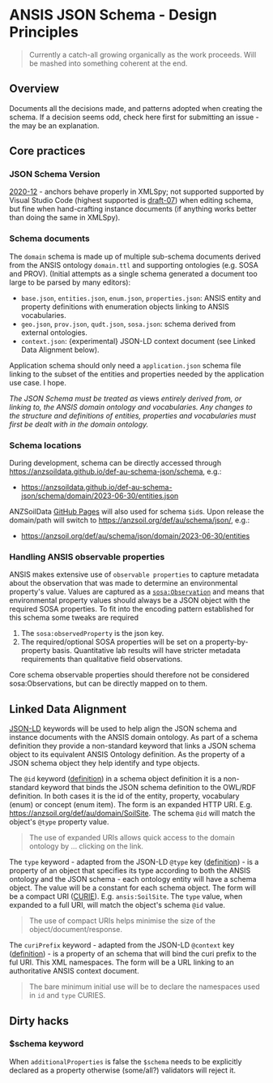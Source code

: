 # ANSIS JSON Schema - Design Principles

> Currently a catch-all growing organically as the work proceeds. Will be mashed into something
> coherent at the end.

## Overview

Documents all the decisions made, and patterns adopted when creating the schema. If a decision seems
odd, check here first for submitting an issue - the may be an explanation.

## Core practices

### JSON Schema Version
[2020-12] - anchors behave properly in XMLSpy; not supported supported by Visual Studio Code
(highest supported is [draft-07]) when editing schema, but fine when hand-crafting instance
documents (if anything works better than doing the same in XMLSpy).

### Schema documents
The `domain` schema is made up of multiple sub-schema documents derived from the ANSIS ontology
`domain.ttl` and supporting ontologies (e.g. SOSA and PROV). (Initial attempts as a single schema
generated a document too large to be parsed by many editors):
- `base.json`, `entities.json`, `enum.json`, `properties.json`: ANSIS entity and property
definitions with enumeration objects linking to ANSIS vocabularies.
- `geo.json`, `prov.json`, `qudt.json`, `sosa.json`: schema derived from external ontologies.
- `context.json`: {experimental} JSON-LD context document (see Linked Data Alignment below).

Application schema should only need a `application.json` schema file linking to the subset of the
entities and properties needed by the application use case. I hope.

*The JSON Schema must be treated as* views *entirely derived from, or linking to, the ANSIS domain*
*ontology and vocabularies. Any changes to the structure and definitions of entities, properties*
*and vocabularies must first be dealt with in the domain ontology.*

###  Schema locations
During development, schema can be directly accessed through https://anzsoildata.github.io/def-au-schema-json/schema,
e.g.:
- https://anzsoildata.github.io/def-au-schema-json/schema/domain/2023-06-30/entities.json

ANZSoilData [GitHub Pages](https://pages.github.com/) will also used for schema `$id`s. Upon release
the domain/path will switch to https://anzsoil.org/def/au/schema/json/, e.g.:
- https://anzsoil.org/def/au/schema/json/domain/2023-06-30/entities

### Handling ANSIS observable properties
ANSIS makes extensive use of `observable properties` to capture metadata about the observation that
was made to determine an environmental property's value. Values are captured as a
[`sosa:Observation`](https://www.w3.org/TR/vocab-ssn/#SOSAObservation) and means that environmental
property values should always be a JSON object with the required SOSA properties. To fit into the
encoding pattern established for this schema some tweaks are required
1. The `sosa:observedProperty` is the json key.
1. The required/optional SOSA properties will be set on a property-by-property basis. Quantitative
lab results will have stricter metadata requirements than qualitative field observations.

Core schema observable properties should therefore not be considered sosa:Observations, but can be
directly mapped on to them.

## Linked Data Alignment
[JSON-LD] keywords will be used to help align the JSON schema and instance documents with the ANSIS
domain ontology. As part of a schema definition they provide a non-standard keyword that links a
JSON schema object to its equivalent ANSIS Ontology definition. As the property of a JSON schema
object they help identify and type objects.

The `@id` keyword ([definition](https://www.w3.org/TR/json-ld/#node-identifiers)) in a schema object
definition it is a non-standard keyword that binds the JSON schema definition to the OWL/RDF
definition. In both cases it is the id of the entity, property, vocabulary (enum) or concept (enum
item). The form is an expanded HTTP URI. E.g. https://anzsoil.org/def/au/domain/SoilSite. The schema
`@id` will match the object's `@type` property value.

> The use of expanded URIs allows quick access to the domain ontology by ... clicking on the link.

The `type` keyword  - adapted from the JSON-LD `@type` key ([definition](https://www.w3.org/TR/json-ld/#specifying-the-type)) -
is a property of an object that specifies its type according to both the ANSIS ontology and the JSON
schema - each ontology entity will have a schema object. The value will be a constant for each
schema object. The form will be a compact URI ([CURIE](https://www.w3.org/TR/2010/NOTE-curie-20101216/)).
E.g. `ansis:SoilSite`. The `type` value, when expanded to a full URI, will match the object's schema
`@id` value.

> The use of compact URIs helps minimise the size of the object/document/response.

The `curiPrefix` keyword - adapted from the JSON-LD `@context` key ([definition](https://www.w3.org/TR/json-ld/#the-context)) -
is a property of an schema that will bind the curi prefix to the ful URI. This XML namespaces.
The form will be a URL linking to an authoritative ANSIS context document.

> The bare minimum initial use will be to declare the namespaces used in `id` and `type` CURIES.

## Dirty hacks

### $schema keyword
When `additionalProperties` is false the `$schema` needs to be explicitly declared as a property
otherwise (some/all?) validators will reject it.

[draft-07]: https://json-schema.org/draft-07/schema#
[2020-12]:  https://json-schema.org/draft/2020-12/schema
[JSON-LD]:  https://json-ld.org/